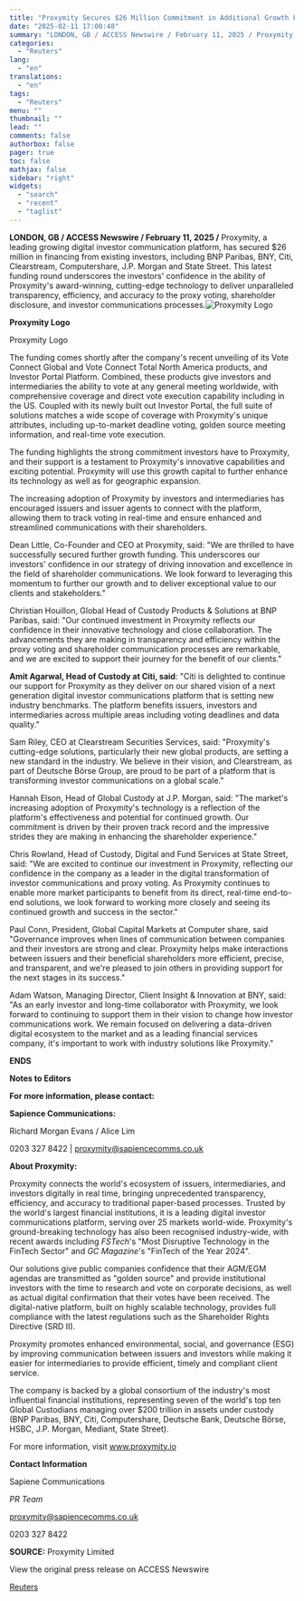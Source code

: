 ```yaml
---
title: "Proxymity Secures $26 Million Commitment in Additional Growth Funding From Existing Investors, Including BNP Paribas, BNY, Citi, Clearstream, Computershare, J.P. Morgan and State Street."
date: "2025-02-11 17:00:48"
summary: "LONDON, GB / ACCESS Newswire / February 11, 2025 / Proxymity, a leading growing digital investor communication platform, has secured $26 million in financing from existing investors, including BNP Paribas, BNY, Citi, Clearstream, Computershare, J.P. Morgan and State Street. This latest funding round underscores the investors' confidence in the ability..."
categories:
  - "Reuters"
lang:
  - "en"
translations:
  - "en"
tags:
  - "Reuters"
menu: ""
thumbnail: ""
lead: ""
comments: false
authorbox: false
pager: true
toc: false
mathjax: false
sidebar: "right"
widgets:
  - "search"
  - "recent"
  - "taglist"
---
```


**LONDON, GB / ACCESS Newswire / February 11, 2025 /** Proxymity, a leading growing digital investor communication platform, has secured $26 million in financing from existing investors, including BNP Paribas, BNY, Citi, Clearstream, Computershare, J.P. Morgan and State Street. This latest funding round underscores the investors' confidence in the ability of Proxymity's award-winning, cutting-edge technology to deliver unparalleled transparency, efficiency, and accuracy to the proxy voting, shareholder disclosure, and investor communications processes.![Proxymity Logo](https://s3.tradingview.com/news/image/tag:reuters.com,2025-02-11:newsml_ACSp7mH2a-6c0327aebec3c553acf16370df7cffd0-resized.jpeg)

**Proxymity Logo**

Proxymity Logo

The funding comes shortly after the company's recent unveiling of its Vote Connect Global and Vote Connect Total North America products, and Investor Portal Platform. Combined, these products give investors and intermediaries the ability to vote at any general meeting worldwide, with comprehensive coverage and direct vote execution capability including in the US. Coupled with its newly built out Investor Portal, the full suite of solutions matches a wide scope of coverage with Proxymity's unique attributes, including up-to-market deadline voting, golden source meeting information, and real-time vote execution.

The funding highlights the strong commitment investors have to Proxymity, and their support is a testament to Proxymity's innovative capabilities and exciting potential. Proxymity will use this growth capital to further enhance its technology as well as for geographic expansion.

The increasing adoption of Proxymity by investors and intermediaries has encouraged issuers and issuer agents to connect with the platform, allowing them to track voting in real-time and ensure enhanced and streamlined communications with their shareholders.

Dean Little, Co-Founder and CEO at Proxymity, said: "We are thrilled to have successfully secured further growth funding. This underscores our investors' confidence in our strategy of driving innovation and excellence in the field of shareholder communications. We look forward to leveraging this momentum to further our growth and to deliver exceptional value to our clients and stakeholders."

Christian Houillon, Global Head of Custody Products & Solutions at BNP Paribas, said: "Our continued investment in Proxymity reflects our confidence in their innovative technology and close collaboration. The advancements they are making in transparency and efficiency within the proxy voting and shareholder communication processes are remarkable, and we are excited to support their journey for the benefit of our clients."

**Amit Agarwal, Head of Custody at Citi, said**: "Citi is delighted to continue our support for Proxymity as they deliver on our shared vision of a next generation digital investor communications platform that is setting new industry benchmarks. The platform benefits issuers, investors and intermediaries across multiple areas including voting deadlines and data quality."

Sam Riley, CEO at Clearstream Securities Services, said: "Proxymity's cutting-edge solutions, particularly their new global products, are setting a new standard in the industry. We believe in their vision, and Clearstream, as part of Deutsche Börse Group, are proud to be part of a platform that is transforming investor communications on a global scale."

Hannah Elson, Head of Global Custody at J.P. Morgan, said: "The market's increasing adoption of Proxymity's technology is a reflection of the platform's effectiveness and potential for continued growth. Our commitment is driven by their proven track record and the impressive strides they are making in enhancing the shareholder experience."

Chris Rowland, Head of Custody, Digital and Fund Services at State Street, said: "We are excited to continue our investment in Proxymity, reflecting our confidence in the company as a leader in the digital transformation of investor communications and proxy voting. As Proxymity continues to enable more market participants to benefit from its direct, real-time end-to-end solutions, we look forward to working more closely and seeing its continued growth and success in the sector."

Paul Conn, President, Global Capital Markets at Computer share, said "Governance improves when lines of communication between companies and their investors are strong and clear. Proxymity helps make interactions between issuers and their beneficial shareholders more efficient, precise, and transparent, and we're pleased to join others in providing support for the next stages in its success."

Adam Watson, Managing Director, Client Insight & Innovation at BNY, said: "As an early investor and long-time collaborator with Proxymity, we look forward to continuing to support them in their vision to change how investor communications work. We remain focused on delivering a data-driven digital ecosystem to the market and as a leading financial services company, it's important to work with industry solutions like Proxymity."

**ENDS**

**Notes to Editors**

**For more information, please contact:**

**Sapience Communications:**

Richard Morgan Evans / Alice Lim

0203 327 8422 | proxymity@sapiencecomms.co.uk

**About Proxymity:**

Proxymity connects the world's ecosystem of issuers, intermediaries, and investors digitally in real time, bringing unprecedented transparency, efficiency, and accuracy to traditional paper-based processes. Trusted by the world's largest financial institutions, it is a leading digital investor communications platform, serving over 25 markets world-wide. Proxymity's ground-breaking technology has also been recognised industry-wide, with recent awards including *FSTech*'s "Most Disruptive Technology in the FinTech Sector" and *GC Magazine*'s "FinTech of the Year 2024".

Our solutions give public companies confidence that their AGM/EGM agendas are transmitted as "golden source" and provide institutional investors with the time to research and vote on corporate decisions, as well as actual digital confirmation that their votes have been received. The digital-native platform, built on highly scalable technology, provides full compliance with the latest regulations such as the Shareholder Rights Directive (SRD II).

Proxymity promotes enhanced environmental, social, and governance (ESG) by improving communication between issuers and investors while making it easier for intermediaries to provide efficient, timely and compliant client service.

The company is backed by a global consortium of the industry's most influential financial institutions, representing seven of the world's top ten Global Custodians managing over $200 trillion in assets under custody (BNP Paribas, BNY, Citi, Computershare, Deutsche Bank, Deutsche Börse, HSBC, J.P. Morgan, Mediant, State Street).

For more information, visit www.proxymity.io

**Contact Information**

Sapiene Communications

*PR Team*

proxymity@sapiencecomms.co.uk

0203 327 8422

**SOURCE:** Proxymity Limited

View the original press release on ACCESS Newswire

[Reuters](https://www.tradingview.com/news/reuters.com,2025-02-11:newsml_ACSp7mH2a:0/)
